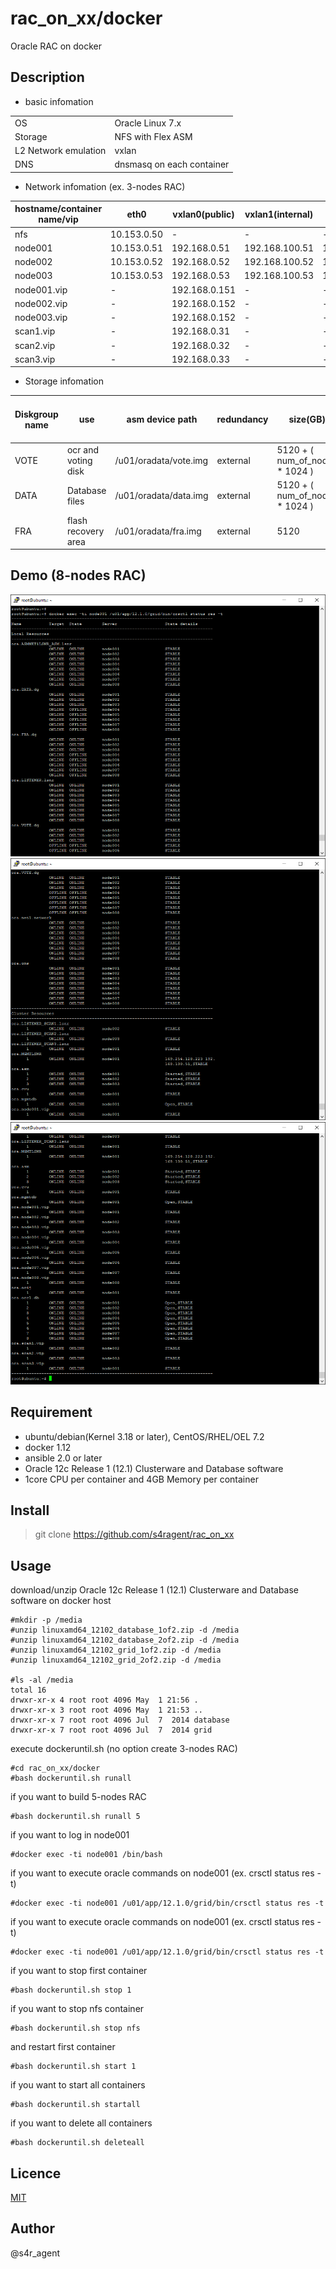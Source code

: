 rac_on_xx/docker
====

 Oracle RAC on docker

## Description
- basic infomation

|||
|-----|-----|
|OS|Oracle Linux 7.x|
|Storage|NFS with Flex ASM|
|L2 Network emulation|vxlan|
|DNS|dnsmasq on each container|

- Network infomation (ex. 3-nodes RAC)

|hostname/container name/vip|eth0|vxlan0(public)|vxlan1(internal)|vxlan2(asm)|
|--------|--------|-------|-------|-------|
|nfs|10.153.0.50|-|-|-|
|node001|10.153.0.51|192.168.0.51|192.168.100.51|192.168.200.51|
|node002|10.153.0.52|192.168.0.52|192.168.100.52|192.168.200.52|
|node003|10.153.0.53|192.168.0.53|192.168.100.53|192.168.200.53|
|node001.vip|-|192.168.0.151|-|-|
|node002.vip|-|192.168.0.152|-|-|
|node003.vip|-|192.168.0.152|-|-|
|scan1.vip|-|192.168.0.31|-|-|
|scan2.vip|-|192.168.0.32|-|-|
|scan3.vip|-|192.168.0.33|-|-|


- Storage infomation 

|Diskgroup name|use|asm device path|redundancy|size(GB)|size(ex. 3-nodes RAC)|
|--------|--------|-------|-------|-------|-------|
|VOTE|ocr and voting disk|/u01/oradata/vote.img|external| 5120 + ( num_of_nodes * 1024 )|8192|
|DATA|Database files|/u01/oradata/data.img|external| 5120 + ( num_of_nodes * 1024 ) |8192|
|FRA|flash recovery area|/u01/oradata/fra.img|external|5120|5120|

## Demo (8-nodes RAC)
![crsctl](https://github.com/s4ragent/misc/blob/master/rac_on_xx/docker/rac_on_docker_01.png)
![crsctl](https://github.com/s4ragent/misc/blob/master/rac_on_xx/docker/rac_on_docker_02.png)
![crsctl](https://github.com/s4ragent/misc/blob/master/rac_on_xx/docker/rac_on_docker_03.png)
## Requirement
- ubuntu/debian(Kernel 3.18 or later), CentOS/RHEL/OEL 7.2 
- docker 1.12
- ansible 2.0 or later
- Oracle 12c Release 1 (12.1) Clusterware and Database software 
- 1core CPU per container and  4GB Memory per container

## Install
>git clone https://github.com/s4ragent/rac_on_xx

## Usage
download/unzip Oracle 12c Release 1 (12.1) Clusterware and Database software on docker host

    #mkdir -p /media
    #unzip linuxamd64_12102_database_1of2.zip -d /media
    #unzip linuxamd64_12102_database_2of2.zip -d /media
    #unzip linuxamd64_12102_grid_1of2.zip -d /media
    #unzip linuxamd64_12102_grid_2of2.zip -d /media
     
    #ls -al /media
    total 16
    drwxr-xr-x 4 root root 4096 May  1 21:56 .
    drwxr-xr-x 3 root root 4096 May  1 21:53 ..
    drwxr-xr-x 7 root root 4096 Jul  7  2014 database
    drwxr-xr-x 7 root root 4096 Jul  7  2014 grid
    
    
execute dockeruntil.sh   (no option create 3-nodes RAC)

    #cd rac_on_xx/docker
    #bash dockeruntil.sh runall

if you want to build 5-nodes RAC

    #bash dockeruntil.sh runall 5

if you want to log in node001

    #docker exec -ti node001 /bin/bash

if you want to execute oracle commands on node001 (ex. crsctl status res -t)

    #docker exec -ti node001 /u01/app/12.1.0/grid/bin/crsctl status res -t

if you want to execute oracle commands on node001 (ex. crsctl status res -t)

    #docker exec -ti node001 /u01/app/12.1.0/grid/bin/crsctl status res -t

if you want to stop first container

    #bash dockeruntil.sh stop 1

if you want to stop nfs container

    #bash dockeruntil.sh stop nfs

and restart first container

    #bash dockeruntil.sh start 1
    
if you want to start all containers

    #bash dockeruntil.sh startall

if you want to delete all containers

    #bash dockeruntil.sh deleteall

## Licence
[MIT](https://github.com/tcnksm/tool/blob/master/LICENCE)

## Author
@s4r_agent
